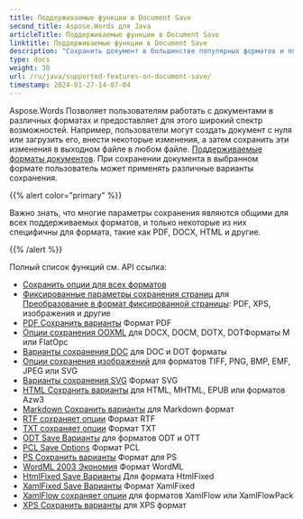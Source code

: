```yaml
---
title: Поддерживаемые функции в Document Save
second_title: Aspose.Words для Java
articleTitle: Поддерживаемые функции в Document Save
linktitle: Поддерживаемые функции в Document Save
description: "Сохранить документ в большинстве популярных форматов и поддерживает множество Microsoft Word особенности."
type: docs
weight: 30
url: /ru/java/supported-features-on-document-save/
timestamp: 2024-01-27-14-07-04
---
```


Aspose.Words Позволяет пользователям работать с документами в различных форматах и предоставляет для этого широкий спектр возможностей. Например, пользователи могут создать документ с нуля или загрузить его, внести некоторые изменения, а затем сохранить эти изменения в выходном файле в любом файле. [Поддерживаемые форматы документов](/words/ru/java/supported-document-formats/). При сохранении документа в выбранном формате пользователь может применять различные варианты сохранения.

{{% alert color="primary" %}}

Важно знать, что многие параметры сохранения являются общими для всех поддерживаемых форматов, и только некоторые из них специфичны для формата, такие как PDF, DOCX, HTML и другие.

{{% /alert %}}

Полный список функций см. API ссылка:

- [Сохранить опции для всех форматов](https://reference.aspose.com/words/java/com.aspose.words/saveoptions/)
- [Фиксированные параметры сохранения страниц](https://reference.aspose.com/words/java/com.aspose.words/fixedpagesaveoptions/) для [Преобразование в формат фиксированной страницы](/words/ru/java/converting-to-fixed-page-format/): PDF, XPS, изображения и другие
- [PDF Сохранить варианты](https://reference.aspose.com/words/java/com.aspose.words/pdfsaveoptions/) Формат PDF
- [Опции сохранения OOXML](https://reference.aspose.com/words/java/com.aspose.words/ooxmlsaveoptions/) для DOCX, DOCM, DOTX, DOTФорматы M или FlatOpc
- [Варианты сохранения DOC](https://reference.aspose.com/words/java/com.aspose.words/docsaveoptions/) для DOC и DOT форматы
- [Опции сохранения изображений](https://reference.aspose.com/words/java/com.aspose.words/imagesaveoptions/) для форматов TIFF, PNG, BMP, EMF, JPEG или SVG
- [Варианты сохранения SVG](https://reference.aspose.com/words/java/com.aspose.words/svgsaveoptions/) Формат SVG
- [HTML Сохранить варианты](https://reference.aspose.com/words/java/com.aspose.words/htmlsaveoptions/) для HTML, MHTML, EPUB или форматов Azw3
- [Markdown Сохранить варианты](https://reference.aspose.com/words/java/com.aspose.words/markdownsaveoptions/) для Markdown формат
- [RTF сохраняет опции](https://reference.aspose.com/words/java/com.aspose.words/rtfsaveoptions/) Формат RTF
- [TXT сохраняет опции](https://reference.aspose.com/words/java/com.aspose.words/txtsaveoptions/) Формат TXT
- [ODT Save Варианты](https://reference.aspose.com/words/java/com.aspose.words/odtsaveoptions/) для форматов ODT и OTT
- [PCL Save Options](https://reference.aspose.com/words/java/com.aspose.words/pclsaveoptions/) Формат PCL
- [PS Сохранить варианты](https://reference.aspose.com/words/java/com.aspose.words/pssaveoptions/) Формат для PS
- [WordML 2003 Экономия](https://reference.aspose.com/words/java/com.aspose.words/wordml2003saveoptions/) Формат WordML
- [HtmlFixed Save Варианты](https://reference.aspose.com/words/java/com.aspose.words/htmlfixedsaveoptions/) Для формата HtmlFixed
- [XamlFixed Save Варианты](https://reference.aspose.com/words/java/com.aspose.words/xamlfixedsaveoptions/) Формат XamlFixed
- [XamlFlow сохраняет опции](https://reference.aspose.com/words/java/com.aspose.words/xamlflowsaveoptions/) для форматов XamlFlow или XamlFlowPack
- [XPS Сохранить варианты](https://reference.aspose.com/words/java/com.aspose.words/xpssaveoptions/) для XPS формат
